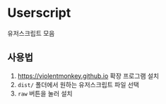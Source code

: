 # Userscript

유저스크립트 모음

## 사용법

1. https://violentmonkey.github.io 확장 프로그램 설치
2. `dist/` 폴더에서 원하는 유저스크립트 파일 선택
3. `raw` 버튼을 눌러 설치
